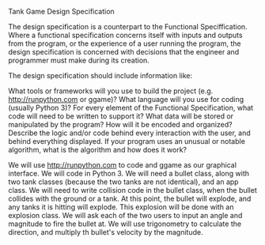 Tank Game
Design Specification

The design specification is a counterpart to the Functional Speciffication. Where a functional specification concerns itself with inputs and outputs from the program, or the experience of a user running the program, the design specification is concerned with decisions that the engineer and programmer must make during its creation.

The design specification should include information like:

What tools or frameworks will you use to build the project (e.g. http://runpython.com or ggame)?
What language will you use for coding (usually Python 3)?
For every element of the Functional Specification, what code will need to be written to support it?
What data will be stored or manipulated by the program? How will it be encoded and organized?
Describe the logic and/or code behind every interaction with the user, and behind everything displayed.
If your program uses an unusual or notable algorithm, what is the algorithm and how does it work?

We will use http://runpython.com to code and ggame as our graphical interface. We will code in Python 3. 
We will need a bullet class, along with two tank classes (because the two tanks are not identical), and an app class. We will need to write collision code in the bullet class, when the bullet collides with the ground or a tank. At this point, the bullet will explode, and any tanks it is hitting will explode. This explosion will be done with an explosion class. We will ask each of the two users to input an angle and magnitude to fire the bullet at. We will use trigonometry to calculate the direction, and multiply th bullet's velocity by the magnitude. 
